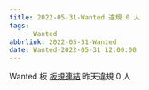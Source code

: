 ```yaml
---
title: 2022-05-31-Wanted 違規 0 人
tags:
    - Wanted
abbrlink: 2022-05-31-Wanted
date: Wanted-2022-05-31 12:00:00
---
```

Wanted 板 [板規連結](https://www.ptt.cc/bbs/Wanted/M.1608829773.A.D3B.html)
昨天違規 0 人

